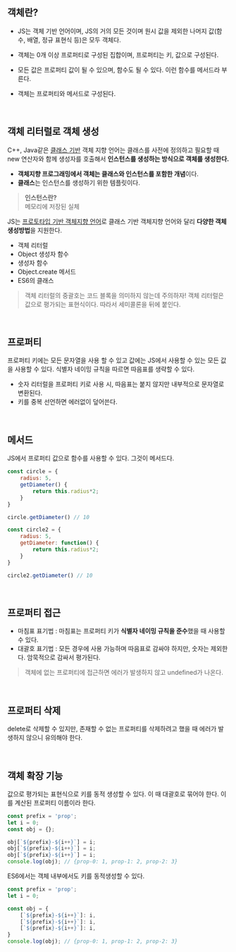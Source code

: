 ## 객체란?

- JS는 객체 기반 언어이며, JS의 거의 모든 것이며 원시 값을 제외한 나머지 값(함수, 배열, 정규 표현식 등)은 모두 객체다.

- 객체는 0개 이상 프로퍼티로 구성된 집합이며, 프로퍼티는 키, 값으로 구성된다.
- 모든 값은 프로퍼티 값이 될 수 있으며, 함수도 될 수 있다. 이런 함수를 메서드라 부른다.
- 객체는 프로퍼티와 메서드로 구성된다.

<br />

## 객체 리터럴로 객체 생성

C++, Java같은 <u>클래스 기반</u> 객체 지향 언어는 클래스를 사전에 정의하고 필요할 때 new 연산자와 함께 생성자를 호출해서 **인스턴스를 생성하는 방식으로 객체를 생성한다.**

- **객체지향 프로그래밍에서 객체는 클래스와 인스턴스를 포함한 개념**이다.
- **클래스**는 인스턴스를 생성하기 위한 템플릿이다.

> **인스턴스란?**  
> 메모리에 저장된 실체

JS는 <u>프로토타입 기반 객체지향 언어</u>로 클래스 기반 객체지향 언어와 달리 **다양한 객체 생성방법**을 지원한다.

- 객체 리터럴
- Object 생성자 함수
- 생성자 함수
- Object.create 메서드
- ES6의 클래스

> 객체 리터럴의 중괄호는 코드 블록을 의미하지 않는데 주의하자! 객체 리터럴은 값으로 평가되는 표현식이다. 따라서 세미콜론을 뒤에 붙인다.

<br />

## 프로퍼티

프로퍼티 키에는 모든 문자열을 사용 할 수 있고 값에는 JS에서 사용할 수 있는 모든 값을 사용할 수 있다. 식별자 네이밍 규칙을 따르면 따음표를 생략할 수 있다.

- 숫자 리터럴을 프로퍼티 키로 사용 시, 따음표는 붙지 않지만 내부적으로 문자열로 변환된다.
- 키를 중복 선언하면 에러없이 덮어쓴다.

<br />

## 메서드

JS에서 프로퍼티 값으로 함수를 사용할 수 있다. 그것이 메서드다.

```js
const circle = {
    radius: 5,
    getDiameter() {
        return this.radius*2;
    }
}

circle.getDiameter() // 10

const circle2 = {
    radius: 5,
    getDiameter: function() {
        return this.radius*2;
    }
}

circle2.getDiameter() // 10
```

<br />

## 프로퍼티 접근

- 마침표 표기법 : 마침표는 프로퍼티 키가 **식별자 네이밍 규칙을 준수**했을 때 사용할 수 있다.
- 대괄호 표기법 : 모든 경우에 사용 가능하며 따음표로 감싸야 하지만, 숫자는 제외한다. 암묵적으로 감싸서 평가된다.

> 객체에 없는 프로퍼티에 접근하면 에러가 발생하지 않고 undefined가 나온다.

<br />

## 프로퍼티 삭제

delete로 삭제할 수 있지만, 존재할 수 없는 프로퍼티를 삭제하려고 했을 때 에러가 발생하지 않으니 유의해야 한다. 

<br />

## 객체 확장 기능

값으로 평가되는 표현식으로 키를 동적 생성할 수 있다. 이 때 대괄호로 묶어야 한다. 이를 계산된 프로퍼티 이름이라 한다.

```js
const prefix = 'prop';
let i = 0;
const obj = {};

obj[`${prefix}-${i++}`] = i;
obj[`${prefix}-${i++}`] = i;
obj[`${prefix}-${i++}`] = i;
console.log(obj); // {prop-0: 1, prop-1: 2, prop-2: 3}
```

ES6에서는 객체 내부에서도 키를 동적생성할 수 있다.

```js
const prefix = 'prop';
let i = 0;

const obj = {
    [`${prefix}-${i++}`]: i,
    [`${prefix}-${i++}`]: i,
    [`${prefix}-${i++}`]: i,
}
console.log(obj); // {prop-0: 1, prop-1: 2, prop-2: 3}
```

